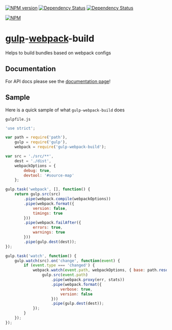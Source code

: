 <!--
This file has been generated using Gitdown (https://github.com/gajus/gitdown).
Direct edits to this will be be overwritten. Look for Gitdown markup file under ./.gitdown/ path.
-->
[![NPM version](http://img.shields.io/npm/v/gulp-webpack-build.svg?style=flat)](https://www.npmjs.org/package/gulp-webpack-build) [![Dependency Status](https://david-dm.org/mdreizin/gulp-webpack-build.svg?style=flat)](https://david-dm.org/mdreizin/gulp-webpack-build) [![Dependency Status](https://david-dm.org/mdreizin/gulp-webpack-build/dev-status.svg?style=flat)](https://david-dm.org/mdreizin/gulp-webpack-build#info=devDependencies)

[![NPM](https://nodei.co/npm/gulp-webpack-build.png?downloads=true&stars=true)](https://nodei.co/npm/gulp-webpack-build/)

[gulp](https://github.com/gulpjs/gulp)-[webpack](https://github.com/webpack/webpack)-build
==========================================================================================

Helps to build bundles based on webpack configs

<h2 id="documentation">Documentation</h2>

For API docs please see the [documentation page](https://github.com/mdreizin/gulp-webpack-build/blob/master/docs/API.md)!

<h2 id="sample">Sample</h2>

Here is a quick sample of what `gulp-webpack-build` does

`gulpfile.js`

``` javascript
'use strict';

var path = require('path'),
    gulp = require('gulp'),
    webpack = require('gulp-webpack-build');

var src = './src/**',
    dest = './dist',
    webpackOptions = {
        debug: true,
        devtool: '#source-map'
    };

gulp.task('webpack', [], function() {
    return gulp.src(src)
        .pipe(webpack.compile(webpackOptions))
        .pipe(webpack.format({
            version: false,
            timings: true
        }))
        .pipe(webpack.failAfter({
            errors: true,
            warnings: true
        }))
        .pipe(gulp.dest(dest));
});

gulp.task('watch', function() {
    gulp.watch(src).on('change', function(event) {
        if (event.type === 'changed') {
            webpack.watch(event.path, webpackOptions, { base: path.resolve(event.path) }, function(err, stats) {
                gulp.src(event.path)
                    .pipe(webpack.proxy(err, stats))
                    .pipe(webpack.format({
                        verbose: true,
                        version: false
                    }))
                    .pipe(gulp.dest(dest));
            });
        }
    });
});

```
